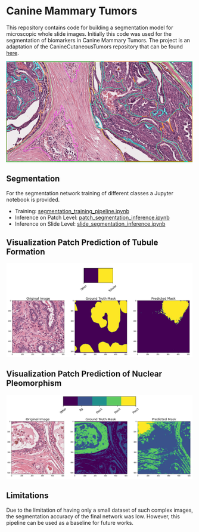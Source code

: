 # Canine Mammary Tumors

This repository contains code for building a segmentation model for microscopic whole slide images. Initially this code was used for the segmentation of biomarkers in Canine Mammary Tumors. 
The project is an adaptation of the CanineCutaneousTumors repository that can be found [here](https://github.com/DeepPathology/CanineCutaneousTumors).

<p float="left">
  <img src="CMT_annotation_SlideRunner.png" width="500" alt="Dataset"/>
</p>

## Segmentation
For the segmentation network training of different classes a Jupyter notebook is provided.

* Training: [segmentation_training_pipeline.ipynb](segmentation/segmentation_training_pipeline.ipynb)
* Inference on Patch Level: [patch_segmentation_inference.ipynb](segmentation/patch_segmentation_inference.ipynb)
* Inference on Slide Level: [slide_segmentation_inference.ipynb](segmentation/slide_segmentation_inference.ipynb)



## Visualization Patch Prediction of Tubule Formation

<p float="left">
  <img src="single_patch_pred_tub_1_small.png" width="500" alt="Segmentation prediction"/>
</p>

## Visualization Patch Prediction of Nuclear Pleomorphism

<p float="left">
  <img src="single_patch_pred_small.png" width="500" alt="Segmentation prediction"/>
</p>

## Limitations 

Due to the limitation of having only a small dataset of such complex images, the segmentation accuracy of the final network was low. 
However, this pipeline can be used as a baseline for future works.


<!-- ## Pre-trained models
We provide two pre-trained models for patch segmentation and classification. These can be found in the 
[models](models) folder. 
<!-- A detailed evaluation of these models can be found in our ScientificData paper:   
<!-- > Link to paper --> 



  
